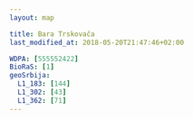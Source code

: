 ```yaml
---
layout: map

title: Bara Trskovača
last_modified_at: 2018-05-20T21:47:46+02:00

WDPA: [555552422]
BioRaS: [1]
geoSrbija:
  L1_183: [144]
  L1_302: [43]
  L1_362: [71]
---
```


